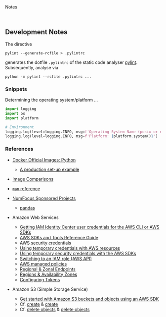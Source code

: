 <br>

Notes

<br>

## Development Notes

The directive

```shell
pylint --generate-rcfile > .pylintrc
```

generates the dotfile `.pylintrc` of the static code analyser [pylint](https://pylint.pycqa.org/en/latest/user_guide/checkers/features.html).  Subsequently, analyse via

```shell
python -m pylint --rcfile .pylintrc ...
```


### Snippets

Determining the operating system/platform $\ldots$

```python
import logging
import os
import platform

# Environment
logging.log(level=logging.INFO, msg=f'Operating System Name (posix or nt): {os.name}')
logging.log(level=logging.INFO, msg=f'Platform: {platform.system()}')
```


### References

* [Docker Official Images: Python](https://hub.docker.com/_/python/)
  * [A production set-up example](https://github.com/discourses/augmentation/blob/master/Dockerfile)
* [Image Comparisons](https://pythonspeed.com/articles/base-image-python-docker-images/)
* [`man` reference](https://linux.die.net)
* [NumFocus Sponsored Projects](https://numfocus.org/sponsored-projects)
  * [pandas](https://pandas.pydata.org)

* Amazon Web Services
  * [Getting IAM Identity Center user credentials for the AWS CLI or AWS SDKs](https://docs.aws.amazon.com/singlesignon/latest/userguide/howtogetcredentials.html)
  * [AWS SDKs and Tools Reference Guide](https://docs.aws.amazon.com/sdkref/latest/guide/overview.html)
  * [AWS security credentials](https://docs.aws.amazon.com/IAM/latest/UserGuide/security-creds.html)
  * [Using temporary credentials with AWS resources](https://docs.aws.amazon.com/IAM/latest/UserGuide/id_credentials_temp_use-resources.html)
  * [Using temporary security credentials with the AWS SDKs](https://docs.aws.amazon.com/IAM/latest/UserGuide/id_credentials_temp_use-resources.html#using-temp-creds-sdk)
  * [Switching to an IAM role (AWS API)](https://docs.aws.amazon.com/IAM/latest/UserGuide/id_roles_use_switch-role-api.html)
  * [AWS managed policies](https://docs.aws.amazon.com/aws-managed-policy/latest/reference/policy-list.html)
  * [Regional & Zonal Endpoints](https://docs.aws.amazon.com/AmazonS3/latest/userguide/s3-express-Regions-and-Zones.html)
  * [Regions & Availability Zones](https://docs.aws.amazon.com/AWSEC2/latest/UserGuide/using-regions-availability-zones.html)
  * [Configuring Tokens](https://docs.aws.amazon.com/cli/latest/userguide/sso-configure-profile-token.html#sso-configure-profile-token-auto-sso)

* Amazon S3 (Simple Storage Service)
  * [Get started with Amazon S3 buckets and objects using an AWS SDK](https://docs.aws.amazon.com/AmazonS3/latest/userguide/example_s3_Scenario_GettingStarted_section.html)
  * Cf. [create](https://boto3.amazonaws.com/v1/documentation/api/latest/reference/services/s3/bucket/create.html) & [create](https://boto3.amazonaws.com/v1/documentation/api/latest/reference/services/s3/client/create_bucket.html)
  * Cf. [delete objects](https://boto3.amazonaws.com/v1/documentation/api/latest/reference/services/s3/bucket/objects.html) & [delete objects](https://boto3.amazonaws.com/v1/documentation/api/latest/reference/services/s3/client/delete_objects.html#)

<br>
<br>

<br>
<br>

<br>
<br>

<br>
<br>
